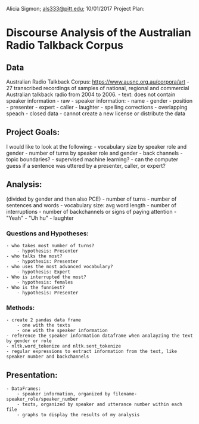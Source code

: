 Alicia Sigmon; als333@pitt.edu; 10/01/2017
Project Plan:

# Discourse Analysis of the Australian Radio Talkback Corpus

## Data
Australian Radio Talkback Corpus: https://www.ausnc.org.au/corpora/art
	- 27 transcribed recordings of samples of national, regional and commercial Australian talkback radio from 2004 to 2006.
		- text: does not contain speaker information
		- raw
			- speaker information: 
				- name
				- gender
				- position
					- presenter
					- expert
					- caller
			- laughter
			- spelling corrections
			- overlapping speach 
	- closed data - cannot create a new license or distribute the data
 
## Project Goals:	
I would like to look at the following:
	- vocabulary size by speaker role and gender
	- number of turns by speaker role and gender
	- back channels
	- topic boundaries?
	- supervised machine learning?
		- can the computer guess if a sentence was uttered by a presenter, caller, or expert?

## Analysis:
(divided by gender and then also PCE)
	- number of turns 
	- number of sentences and words
	- vocabulary size: avg word length
	- number of interruptions
	- number of backchannels or signs of paying attention
		- "Yeah" 
		- "Uh hu" 
		- laughter

### Questions and Hypotheses:
	- who takes most number of turns? 
		- hypothesis: Presenter
	- who talks the most?	
		- hypothesis: Presenter
	- who uses the most advanced vocabulary? 
		- hypothesis: Expert
	- Who is interrupted the most?
		- hypothesis: females
	- Who is the funniest?
		- hypothesis: Presenter
 
### Methods:
	- create 2 pandas data frame
		- one with the texts
		- one with the speaker information
	- reference the speaker information dataframe when analayzing the text by gender or role
	- nltk.word_tokenize and nltk.sent_tokenize
	- regular expressions to extract information from the text, like speaker number and backchannels
	
## Presentation:
	- DataFrames:
		- speaker information, organized by filename-speaker_role/speaker_number
		- texts, organized by speaker and utterance number within each file
		- graphs to display the results of my analysis